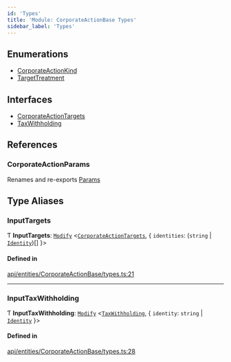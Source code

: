 ```yaml
---
id: 'Types'
title: 'Module: CorporateActionBase Types'
sidebar_label: 'Types'
---
```


## Enumerations

- [CorporateActionKind](../../../../../enums/API/Entities/CorporateActionBase/Types/CorporateActionKind/CorporateActionKind.md)
- [TargetTreatment](../../../../../enums/API/Entities/CorporateActionBase/Types/TargetTreatment/TargetTreatment.md)

## Interfaces

- [CorporateActionTargets](../../../../../interfaces/API/Entities/CorporateActionBase/Types/CorporateActionTargets/CorporateActionTargets.md)
- [TaxWithholding](../../../../../interfaces/API/Entities/CorporateActionBase/Types/TaxWithholding/TaxWithholding.md)

## References

### CorporateActionParams

Renames and re-exports [Params](../../../../../interfaces/API/Entities/CorporateActionBase/Params/Params.md)

## Type Aliases

### InputTargets

Ƭ **InputTargets**: [`Modify`](../../../../Types/Utils/Utils.md#modify) \<[`CorporateActionTargets`](../../../../../interfaces/API/Entities/CorporateActionBase/Types/CorporateActionTargets/CorporateActionTargets.md), \{ `identities`: (`string` \| [`Identity`](../../../../../classes/API/Entities/Identity/Identity.md))[] }\>

#### Defined in

[api/entities/CorporateActionBase/types.ts:21](https://github.com/PolymeshAssociation/polymesh-sdk/blob/95e180d28/src/api/entities/CorporateActionBase/types.ts#L21)

---

### InputTaxWithholding

Ƭ **InputTaxWithholding**: [`Modify`](../../../../Types/Utils/Utils.md#modify) \<[`TaxWithholding`](../../../../../interfaces/API/Entities/CorporateActionBase/Types/TaxWithholding/TaxWithholding.md), \{ `identity`: `string` \| [`Identity`](../../../../../classes/API/Entities/Identity/Identity.md) }\>

#### Defined in

[api/entities/CorporateActionBase/types.ts:28](https://github.com/PolymeshAssociation/polymesh-sdk/blob/95e180d28/src/api/entities/CorporateActionBase/types.ts#L28)
